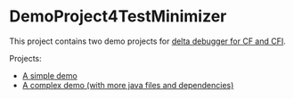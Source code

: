 # DemoProject4TestMinimizer

This project contains two demo projects for [delta debugger for CF and CFI](https://github.com/opprop/do-like-javac/pull/4).

Projects:

- [A simple demo](simple_demo)
- [A complex demo (with more java files and dependencies)](complex_demo)
